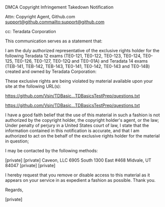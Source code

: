DMCA Copyright Infringement Takedown Notification

Attn: Copyright Agent, Github.com
support@github.com<mailto:support@github.com>

cc: Teradata Corporation

This communication serves as a statement that:

I am the duly authorized representative of the exclusive rights holder for the following Teradata 12 exams (TE0-121, TE0-122, TE0-123, TE0-124, TE0-125, TE0-126, TE0-127, TE0-12Q and TE0-01A) and Teradata 14 exams (TEB-141, TEB-142, TEB-143, TE0-141, TE0-142, TE0-143 and TE0-14B) created and owned by Teradata Corporation:

These exclusive rights are being violated by material available upon your site at the following URL(s):

https://github.com/Vsin/TDBasic...TDBasicsTestPrep/questions.txt

https://github.com/Vsin/TDBasic...TDBasicsTestPrep/questions.txt

I have a good faith belief that the use of this material in such a fashion is not authorized by the copyright holder, the copyright holder's agent, or the law; Under penalty of perjury in a United States court of law, I state that the information contained in this notification is accurate, and that I am authorized to act on the behalf of the exclusive rights holder for the material in question;

I may be contacted by the following methods:

[private]
[private]
Caveon, LLC
6905 South 1300 East #468
Midvale, UT 84047
[private]
[private]

I hereby request that you remove or disable access to this material as it appears on your service in as expedient a fashion as possible. Thank you.

Regards,

[private]

